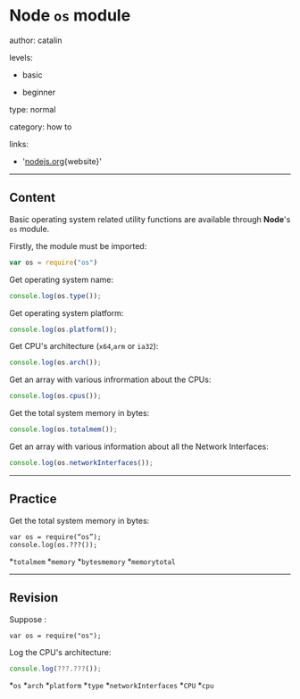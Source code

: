 # **Node** `os` module
author: catalin

levels:

  - basic

  - beginner

type: normal

category: how to

links:

  - '[nodejs.org](https://nodejs.org/api/os.html){website}'

---
## Content

Basic operating system related utility functions are available through **Node**'s `os` module.

Firstly, the module must be imported:
```javascript
var os = require("os")
```

Get operating system name:
```javascript
console.log(os.type());
```

Get operating system platform:
```javascript
console.log(os.platform());
```
Get CPU's architecture (`x64`,`arm` or `ia32`):
```javascript
console.log(os.arch());
```
Get an array with various infrormation about the CPUs:
```javascript
console.log(os.cpus());
```
Get the total system memory in bytes:
```javascript
console.log(os.totalmem());
```
Get an array with various information about all the Network Interfaces:
```javascript
console.log(os.networkInterfaces());
```

---
## Practice

Get the total system memory in bytes:

```
var os = require(“os”);
console.log(os.???());
```
*`totalmem`
*`memory`
*`bytesmemory`
*`memorytotal`

---
## Revision

Suppose :
```javasript
var os = require("os");
```

Log the CPU's architecture:
```javascript
console.log(???.???());
```
*`os`
*`arch`
*`platform`
*`type`
*`networkInterfaces`
*`CPU`
*`cpu`
